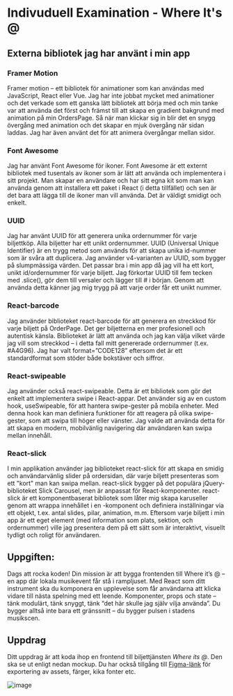 # Indivuduell Examination - Where It's @


## Externa bibliotek jag har använt i min app

### Framer Motion
Framer motion – ett bibliotek för animationer som kan användas med JavaScript, React eller Vue. Jag har inte jobbat mycket med animationer och det verkade som ett ganska lätt bibliotek att börja med och min tanke var att använda det först och främst till att skapa en gradient bakgrund med animation på min OrdersPage. Så när man klickar sig in blir det en snygg övergång med animation och det skapar en mjuk övergång när sidan laddas. Jag har även använt det för att animera övergångar mellan sidor.


### Font Awesome  
Jag har använt Font Awesome för ikoner. Font Awesome är ett externt bibliotek med tusentals av ikoner som är lätt att använda och implementera i sitt projekt. Man skapar en användare och har sitt egna kit som man kan använda genom att installera ett paket i React (i detta tillfället) och sen är det bara att lägga till de ikoner man vill använda. Det är väldigt smidigt och enkelt. 

### UUID
Jag har använt UUID för att generera unika ordernummer för varje biljettköp. Alla biljetter har ett unikt ordernummer. UUID (Universal Unique Identifier) är en trygg metod som används för att skapa unika id-nummer som är svåra att duplicera. Jag använder v4-varianten av UUID, som bygger på slumpmässiga värden. Det passar bra i min app då jag vill ha ett kort, unikt id/ordernummer för varje biljett. Jag förkortar UUID till fem tecken med .slice(), gör dem till versaler och lägger till # i början. Genom att använda detta känner jag mig trygg på att varje order får ett unikt nummer. 

### React-barcode
Jag använder biblioteket react-barcode för att generera en streckkod för varje biljett på OrderPage. Det ger biljetterna en mer profesionell och autentisk känsla. Biblioteket är lätt att använda och jag kan välja vilket värde jag vill som streckkod – i detta fall mitt genererade ordernummer (t.ex. #A4G96). Jag har valt format=”CODE128” eftersom det är ett standardformat som stöder både bokstäver och siffror.  

### React-swipeable
Jag använder också react-swipeable. Detta är ett bibliotek som gör det enkelt att implementera swipe i React-appar. Det använder sig av en custom hook, useSwipeable, för att hantera swipe-gester på mobila enheter. Med denna hook kan man definiera funktioner för att reagera på olika swipe-gester, som att swipa till höger eller vänster. Jag valde att använda detta för att skapa en modern, mobilvänlig navigering där användaren kan swipa mellan innehåll.

### React-slick
I min applikation använder jag biblioteket react-slick för att skapa en smidig och användarvänlig slider på ordersidan, där varje biljett presenteras som ett "kort" man kan swipa mellan. react-slick bygger på det populära jQuery-biblioteket Slick Carousel, men är anpassat för React-komponenter. react-slick är ett komponentbaserat bibliotek som låter mig skapa karuseller genom att wrappa innehållet i en <Slider>-komponent och definiera inställningar via ett objekt, t.ex. antal slides, pilar, animation, m.m. Eftersom varje biljett i min app är ett eget element (med information som plats, sektion, och ordernummer) ville jag presentera dem på ett sätt som är interaktivt, visuellt tydligt och roligt för användaren. 









## Uppgiften:

Dags att rocka koden! Din mission är att bygga frontenden till Where it’s @ – en app där lokala musikevent får stå i rampljuset.
Med React som ditt instrument ska du komponera en upplevelse som får användarna att klicka vidare till nästa spelning med ett leende.
Komponenter, props och state – tänk modulärt, tänk snyggt, tänk “det här skulle jag själv vilja använda”.
Du bygger alltså inte bara ett gränssnitt – du bygger pulsen i stadens musikscen.

## Uppdrag

Ditt uppdrag är att koda ihop en frontend till biljettjänsten _Where its @_. Den ska se ut enligt nedan mockup. Du har också tillgång till [Figma-länk](https://www.figma.com/file/vcgWPPy2q44oZZ2eORL1wB/Where-its-light?node-id=0%3A1) för exportering av assets, färger, kika fonter etc.

![image](https://github.com/user-attachments/assets/de858683-8f5d-4b2b-bd73-1662bcaca8c8)





